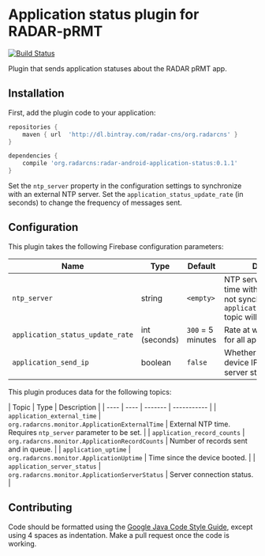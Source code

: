 # Application status plugin for RADAR-pRMT

[![Build Status](https://travis-ci.org/RADAR-CNS/radar-android-application-status.svg?branch=master)](https://travis-ci.org/RADAR-CNS/radar-android-application-status)

Plugin that sends application statuses about the RADAR pRMT app.

## Installation

First, add the plugin code to your application:

```gradle
repositories {
    maven { url  'http://dl.bintray.com/radar-cns/org.radarcns' }
}

dependencies {
    compile 'org.radarcns:radar-android-application-status:0.1.1'
}
```

Set the `ntp_server` property in the configuration settings to synchronize with an external NTP server. Set the `application_status_update_rate` (in seconds) to change the frequency of messages sent.

## Configuration

This plugin takes the following Firebase configuration parameters:

| Name | Type | Default | Description |
| ---- | ---- | ------- | ----------- |
| `ntp_server` | string | `<empty>` | NTP server to synchronize time with. If empty, time is not synchronized and the `application_external_time` topic will not receive data. |
| `application_status_update_rate` | int (seconds) | `300` = 5 minutes | Rate at which to send data for all application topics. |
| `application_send_ip` | boolean | `false` | Whether to send the device IP address with the server status. |

This plugin produces data for the following topics:

| Topic | Type | Description |
| ---- | ---- | ------- | ----------- |
| `application_external_time` | `org.radarcns.monitor.ApplicationExternalTime` | External NTP time. Requires `ntp_server` parameter to be set. |
| `application_record_counts` | `org.radarcns.monitor.ApplicationRecordCounts` | Number of records sent and in queue. |
| `application_uptime` | `org.radarcns.monitor.ApplicationUptime` | Time since the device booted. |
| `application_server_status` | `org.radarcns.monitor.ApplicationServerStatus` | Server connection status. |

## Contributing

Code should be formatted using the [Google Java Code Style Guide](https://google.github.io/styleguide/javaguide.html), except using 4 spaces as indentation. Make a pull request once the code is working.
